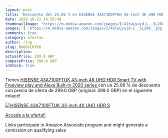 ```yaml
---
layout: post
title: 'Descuento del 25.06 % en HISENSE 43A7100FTUK 43-inch 4K UHD HDR S'
date: 2020-10-21 14:59:49
thumbnailImage: 'https://m.media-amazon.com/images/I/41twLyujd-L._SL200_.jpg'
images: [ 'https://m.media-amazon.com/images/I/41twLyujd-L._SL200_.jpg' ]
comments: true
category: ofertas
author: ring
slug: B088VLKYKK
description:
actualPrice: 299.0 GBP
comparePrice: 399.0 GBP
inStock: true
---
```


Tienes [HISENSE 43A7100FTUK 43-inch 4K UHD HDR Smart TV with Freeview play  and Alexa Built-in  2020 series ](https://www.amazon.co.uk/dp/B088VLKYKK/?tag=tolees0a-21) con un 25.06 % de descuento con precio de oferta de 299.0 GBP (original: 399.0 GBP) en el siguiente enlace!

[![HISENSE 43A7100FTUK 43-inch 4K UHD HDR S](https://m.media-amazon.com/images/I/41twLyujd-L._SL200_.jpg)](https://www.amazon.co.uk/dp/B088VLKYKK/?tag=tolees0a-21)

[Accede a la oferta!!](https://www.amazon.co.uk/dp/B088VLKYKK/?tag=tolees0a-21)

Links participate in Amazon Associate program and might generate a comission on qualifying sales


